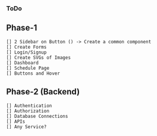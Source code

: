 ### ToDo

## Phase-1 

    [] 2 Sidebar on Button () -> Create a common component
    [] Create Forms 
    [] Login/Signup
    [] Create SVGs of Images 
    [] Dashboard
    [] Schedule Page
    [] Buttons and Hover

## Phase-2 (Backend)

    [] Authentication
    [] Authorization
    [] Database Connections
    [] APIs
    [] Any Service?
    
